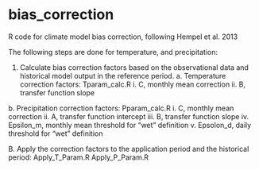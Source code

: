 # bias_correction
R code for climate model bias correction, following Hempel et al. 2013

The following steps are done for temperature, and precipitation:
1. Calculate bias correction factors based on the observational data and historical model output in the reference period.
a.	Temperature correction factors: Tparam_calc.R
i.	C, monthly mean correction
ii.	B, transfer function slope 

b.	Precipitation correction factors: Pparam_calc.R
i.	C, monthly mean correction
ii.	A, transfer function intercept
iii.	B, transfer function slope
iv.	Epsilon_m, monthly mean threshold for “wet” definition
v.	Epsolon_d, daily threshold for “wet” definition

B.	Apply the correction factors to the application period and the historical period:
Apply_T_Param.R
Apply_P_Param.R


